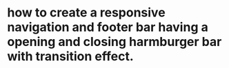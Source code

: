 # how to create a responsive navigation and footer bar having a opening and closing harmburger bar with transition effect.
